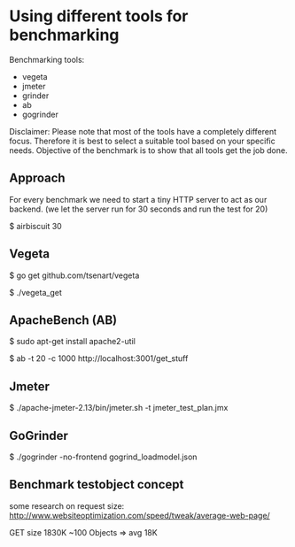 # Using different tools for benchmarking

Benchmarking tools:

* vegeta
* jmeter
* grinder
* ab
* gogrinder

Disclaimer: Please note that most of the tools have a completely different focus. Therefore it is best to select a suitable tool based on your specific needs. Objective of the benchmark is to show that all tools get the job done.


## Approach

For every benchmark we need to start a tiny HTTP server to act as our backend.
(we let the server run for 30 seconds and run the test for 20)

$ airbiscuit 30


## Vegeta

$ go get github.com/tsenart/vegeta

$ ./vegeta_get


## ApacheBench (AB)

$ sudo apt-get install apache2-util

$ ab -t 20 -c 1000 http://localhost:3001/get_stuff


## Jmeter

$ ./apache-jmeter-2.13/bin/jmeter.sh -t jmeter_test_plan.jmx


## GoGrinder

$ ./gogrinder -no-frontend gogrind_loadmodel.json


## Benchmark testobject concept

some research on request size:
http://www.websiteoptimization.com/speed/tweak/average-web-page/

GET size 1830K ~100 Objects => avg 18K
